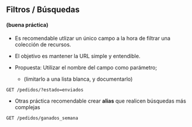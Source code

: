 ## Filtros / Búsquedas
#### (buena práctica)

* Es recomendable utlizar un único campo a la hora de filtrar una colección de recursos.
* El objetivo es mantener la URL simple y entendible.

* Propuesta: Utilizar el nombre del campo como parámetro;
    * (limitarlo a una lista blanca, y documentarlo)

````http
GET /pedidos/?estado=enviados
````


* Otras práctica recomendable crear **alias** que realicen búsquedas más complejas

````http
GET /pedidos/ganados_semana
````
